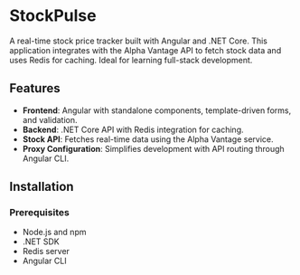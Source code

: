 # StockPulse

A real-time stock price tracker built with Angular and .NET Core. This application integrates with the Alpha Vantage API to fetch stock data and uses Redis for caching. Ideal for learning full-stack development.

## Features
- **Frontend**: Angular with standalone components, template-driven forms, and validation.
- **Backend**: .NET Core API with Redis integration for caching.
- **Stock API**: Fetches real-time data using the Alpha Vantage service.
- **Proxy Configuration**: Simplifies development with API routing through Angular CLI.

## Installation

### Prerequisites
- Node.js and npm
- .NET SDK
- Redis server
- Angular CLI
